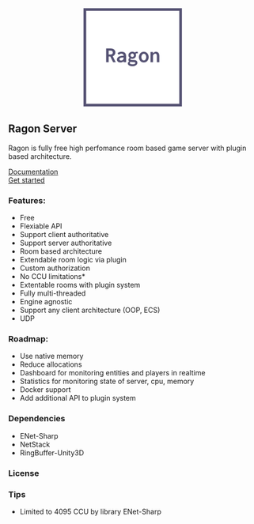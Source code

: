 <p align="center">
  <img src="Images/logo.png" width="200" >
</p>

## Ragon Server

Ragon is fully free high perfomance room based game server with plugin based architecture.


<a href="">Documentation</a>
<br>
<a href="">Get started</a>


### Features:
- Free
- Flexiable API
- Support client authoritative
- Support server authoritative
- Room based architecture
- Extendable room logic via plugin
- Custom authorization
- No CCU limitations* 
- Extentable rooms with plugin system
- Fully multi-threaded
- Engine agnostic 
- Support any client architecture (OOP, ECS)
- UDP

### Roadmap:
- Use native memory
- Reduce allocations
- Dashboard for monitoring entities and players in realtime
- Statistics for monitoring state of server, cpu, memory
- Docker support
- Add additional API to plugin system

### Dependencies
* ENet-Sharp
* NetStack
* RingBuffer-Unity3D

### License


### Tips
* Limited to 4095 CCU by library ENet-Sharp